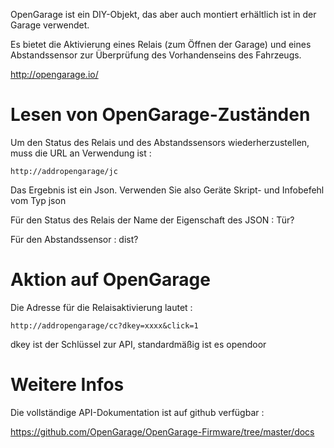 OpenGarage ist ein DIY-Objekt, das aber auch montiert erhältlich ist
in der Garage verwendet.

Es bietet die Aktivierung eines Relais (zum Öffnen der Garage) und eines
Abstandssensor zur Überprüfung des Vorhandenseins des Fahrzeugs.

<http://opengarage.io/>

Lesen von OpenGarage-Zuständen 
===============================

Um den Status des Relais und des Abstandssensors wiederherzustellen, muss die URL an
Verwendung ist :

    http://addropengarage/jc

Das Ergebnis ist ein Json. Verwenden Sie also Geräte
Skript- und Infobefehl vom Typ json

Für den Status des Relais der Name der Eigenschaft des JSON : Tür?

Für den Abstandssensor : dist?

Aktion auf OpenGarage 
========================

Die Adresse für die Relaisaktivierung lautet :

    http://addropengarage/cc?dkey=xxxx&click=1

dkey ist der Schlüssel zur API, standardmäßig ist es opendoor

Weitere Infos 
============

Die vollständige API-Dokumentation ist auf github verfügbar :

<https://github.com/OpenGarage/OpenGarage-Firmware/tree/master/docs>
